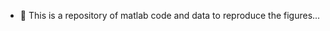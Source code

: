 - 👋 This is a repository of matlab code and data to reproduce the figures...

<!---
AlanBernjak/AlanBernjak is a ✨ special ✨ repository because its `README.md` (this file) appears on your GitHub profile.
You can click the Preview link to take a look at your changes.
--->
